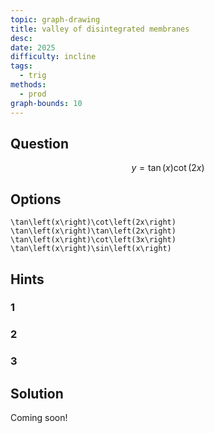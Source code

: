 ```yaml
---
topic: graph-drawing
title: valley of disintegrated membranes
desc: 
date: 2025
difficulty: incline
tags:
  - trig
methods:
  - prod
graph-bounds: 10
---
```



## Question
```math
y = \tan\left(x\right)\cot\left(2x\right)
```


## Options
```desmos
\tan\left(x\right)\cot\left(2x\right)
\tan\left(x\right)\tan\left(2x\right)
\tan\left(x\right)\cot\left(3x\right)
\tan\left(x\right)\sin\left(x\right)
```


## Hints

### 1

### 2

### 3


## Solution

Coming soon!
